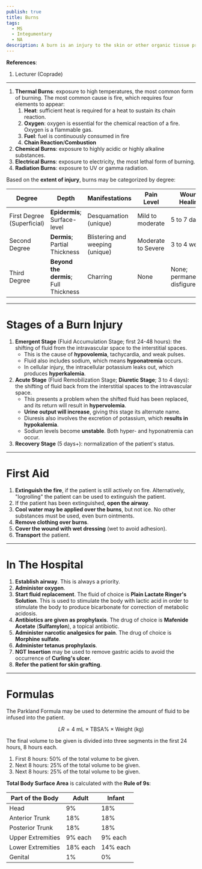 ```yaml
---
publish: true
title: Burns
tags:
  - MS
  - Integumentary
  - NA
description: A burn is an injury to the skin or other organic tissue primarily caused by heat or due to radiation, radioactivity, electricity, friction or contact with chemicals.
---
```

**References**:
1. Lecturer (Coprade)

___

1. **Thermal Burns**: exposure to high temperatures, the most common form of burning. The most common cause is fire, which requires four elements to appear:
	1. **Heat**: sufficient heat is required for a heat to sustain its chain reaction.
	2. **Oxygen**: oxygen is essential for the chemical reaction of a fire. Oxygen is a flammable gas.
	3. **Fuel**: fuel is continuously consumed in fire
	4. **Chain Reaction**/**Combustion**
2. **Chemical Burns**: exposure to highly acidic or highly alkaline substances.
3. **Electrical Burns**: exposure to electricity, the most lethal form of burning.
4. **Radiation Burns**: exposure to UV or gamma radiation.

Based on the **extent of injury**, burns may be categorized by degree:

| Degree                     | Depth                                 | Manifestations                  | Pain Level         | Wound Healing                 |
| -------------------------- | ------------------------------------- | ------------------------------- | ------------------ | ----------------------------- |
| First Degree (Superficial) | **Epidermis**; Surface-level          | Desquamation (unique)           | Mild to moderate   | 5 to 7 days                   |
| Second Degree              | **Dermis**; Partial Thickness         | Blistering and weeping (unique) | Moderate to Severe | 3 to 4 weeks                  |
| Third Degree               | **Beyond the dermis**; Full Thickness | Charring                        | None               | None; permanent disfigurement |

___

# Stages of a Burn Injury
1. **Emergent Stage** (Fluid Accumulation Stage; first 24-48 hours): the shifting of fluid from the intravascular space to the interstitial spaces.
	- This is the cause of **hypovolemia**, tachycardia, and weak pulses.
	- Fluid also includes sodium, which means **hyponatremia** occurs.
	- In cellular injury, the intracellular potassium leaks out, which produces **hyperkalemia**.
2. **Acute Stage** (Fluid Remobilization Stage; **Diuretic Stage**; 3 to 4 days): the shifting of fluid back from the interstitial spaces to the intravascular space.
	- This presents a problem when the shifted fluid has been replaced, and its return will result in **hypervolemia**.
	- **Urine output will increase**, giving this stage its alternate name.
	- Diuresis also involves the excretion of potassium, which **results in hypokalemia**.
	- Sodium levels become **unstable**. Both hyper- and hyponatremia can occur.
3. **Recovery Stage** (5 days+): normalization of the patient's status.

___

# First Aid
1. **Extinguish the fire**, if the patient is still actively on fire. Alternatively, "logrolling" the patient can be used to extinguish the patient.
2. If the patient has been extinguished, **open the airway**.
3. **Cool water may be applied over the burns**, but not ice. No other substances must be used, even burn ointments.
4. **Remove clothing over burns**.
5. **Cover the wound with wet dressing** (wet to avoid adhesion).
6. **Transport** the patient.

___

# In The Hospital
1. **Establish airway**. This is always a priority.
2. **Administer oxygen**.
3. **Start fluid replacement**. The fluid of choice is **Plain Lactate Ringer's Solution**. This is used to stimulate the body with lactic acid in order to stimulate the body to produce bicarbonate for correction of metabolic acidosis.
4. **Antibiotics are given as prophylaxis**. The drug of choice is **Mafenide Acetate** (**Sulfamylon**), a topical antibiotic.
5. **Administer narcotic analgesics for pain**. The drug of choice is **Morphine sulfate**.
6. **Administer tetanus prophylaxis**.
7. **NGT Insertion** may be used to remove gastric acids to avoid the occurrence of **Curling's ulcer**.
8. **Refer the patient for skin grafting**.

___

# Formulas
The Parkland Formula may be used to determine the amount of fluid to be infused into the patient.

$$LR = 4\text{ mL}\times\text{TBSA\%}\times\text{Weight (kg)}$$

The final volume to be given is divided into three segments in the first 24 hours, 8 hours each.
1. First 8 hours: 50% of the total volume to be given.
2. Next 8 hours: 25% of the total volume to be given.
3. Next 8 hours: 25% of the total volume to be given.

**Total Body Surface Area** is calculated with the **Rule of 9s**:

|Part of the Body|Adult|Infant|
|---|---|---|
|Head|9%|18%|
|Anterior Trunk|18%|18%|
|Posterior Trunk|18%|18%|
|Upper Extremities|9% each|9% each|
|Lower Extremities|18% each|14% each|
|Genital|1%|0%|
